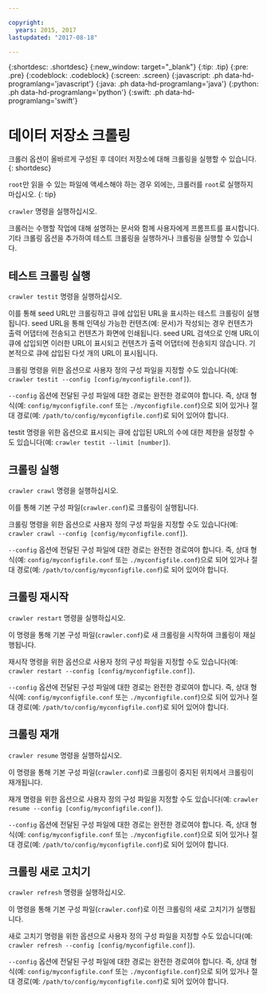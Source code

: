 ```yaml
---

copyright:
  years: 2015, 2017
lastupdated: "2017-08-18"

---
```


{:shortdesc: .shortdesc}
{:new_window: target="_blank"}
{:tip: .tip}
{:pre: .pre}
{:codeblock: .codeblock}
{:screen: .screen}
{:javascript: .ph data-hd-programlang='javascript'}
{:java: .ph data-hd-programlang='java'}
{:python: .ph data-hd-programlang='python'}
{:swift: .ph data-hd-programlang='swift'}

# 데이터 저장소 크롤링

크롤러 옵션이 올바르게 구성된 후 데이터 저장소에 대해 크롤링을 실행할 수 있습니다.
{: shortdesc}

`root`만 읽을 수 있는 파일에 액세스해야 하는 경우 외에는, 크롤러를 `root`로 실행하지 마십시오.
{: tip}

`crawler` 명령을 실행하십시오. 

크롤러는 수행할 작업에 대해 설명하는 문서와 함께 사용자에게 프롬프트를 표시합니다. 기타 크롤링 옵션을 추가하여 테스트 크롤링을 실행하거나 크롤링을 실행할 수 있습니다. 

## 테스트 크롤링 실행

`crawler testit` 명령을 실행하십시오. 

이를 통해 seed URL만 크롤링하고 큐에 삽입된 URL을 표시하는 테스트 크롤링이 실행됩니다. seed URL을 통해 인덱싱 가능한 컨텐츠(예: 문서)가 작성되는 경우 컨텐츠가 출력 어댑터에 전송되고 컨텐츠가 화면에 인쇄됩니다. seed URL 검색으로 인해 URL이 큐에 삽입되면 이러한 URL이 표시되고 컨텐츠가 출력 어댑터에 전송되지 않습니다. 기본적으로 큐에 삽입된 다섯 개의 URL이 표시됩니다. 

크롤링 명령을 위한 옵션으로 사용자 정의 구성 파일을 지정할 수도 있습니다(예: `crawler testit --config [config/myconfigfile.conf]`). 

`--config` 옵션에 전달된 구성 파일에 대한 경로는 완전한 경로여야 합니다. 즉, 상대 형식(예: `config/myconfigfile.conf` 또는 `./myconfigfile.conf`)으로 되어 있거나 절대 경로(예: `/path/to/config/myconfigfile.conf`)로 되어 있어야 합니다. 

testit 명령을 위한 옵션으로 표시되는 큐에 삽입된 URL의 수에 대한 제한을 설정할 수도 있습니다(예: `crawler testit --limit [number]`).

## 크롤링 실행

`crawler crawl` 명령을 실행하십시오. 

이를 통해 기본 구성 파일(`crawler.conf`)로 크롤링이 실행됩니다.

크롤링 명령을 위한 옵션으로 사용자 정의 구성 파일을 지정할 수도 있습니다(예: `crawler crawl --config [config/myconfigfile.conf]`). 

`--config` 옵션에 전달된 구성 파일에 대한 경로는 완전한 경로여야 합니다. 즉, 상대 형식(예: `config/myconfigfile.conf` 또는 `./myconfigfile.conf`)으로 되어 있거나 절대 경로(예: `/path/to/config/myconfigfile.conf`)로 되어 있어야 합니다. 

## 크롤링 재시작

`crawler restart` 명령을 실행하십시오. 

이 명령을 통해 기본 구성 파일(`crawler.conf`)로 새 크롤링을 시작하여 크롤링이 재실행됩니다.

재시작 명령을 위한 옵션으로 사용자 정의 구성 파일을 지정할 수도 있습니다(예: `crawler restart --config [config/myconfigfile.conf]`). 

`--config` 옵션에 전달된 구성 파일에 대한 경로는 완전한 경로여야 합니다. 즉, 상대 형식(예: `config/myconfigfile.conf` 또는 `./myconfigfile.conf`)으로 되어 있거나 절대 경로(예: `/path/to/config/myconfigfile.conf`)로 되어 있어야 합니다. 

## 크롤링 재개

`crawler resume` 명령을 실행하십시오. 

이 명령을 통해 기본 구성 파일(`crawler.conf`)로 크롤링이 중지된 위치에서 크롤링이 재개됩니다. 

재개 명령을 위한 옵션으로 사용자 정의 구성 파일을 지정할 수도 있습니다(예: `crawler resume --config [config/myconfigfile.conf]`). 

`--config` 옵션에 전달된 구성 파일에 대한 경로는 완전한 경로여야 합니다. 즉, 상대 형식(예: `config/myconfigfile.conf` 또는 `./myconfigfile.conf`)으로 되어 있거나 절대 경로(예: `/path/to/config/myconfigfile.conf`)로 되어 있어야 합니다. 

## 크롤링 새로 고치기

`crawler refresh` 명령을 실행하십시오. 

이 명령을 통해 기본 구성 파일(`crawler.conf`)로 이전 크롤링의 새로 고치기가 실행됩니다.

새로 고치기 명령을 위한 옵션으로 사용자 정의 구성 파일을 지정할 수도 있습니다(예: `crawler refresh --config [config/myconfigfile.conf]`). 

`--config` 옵션에 전달된 구성 파일에 대한 경로는 완전한 경로여야 합니다. 즉, 상대 형식(예: `config/myconfigfile.conf` 또는 `./myconfigfile.conf`)으로 되어 있거나 절대 경로(예: `/path/to/config/myconfigfile.conf`)로 되어 있어야 합니다. 
